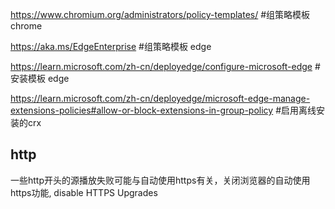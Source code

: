 

https://www.chromium.org/administrators/policy-templates/   #组策略模板 chrome

https://aka.ms/EdgeEnterprise   #组策略模板 edge

https://learn.microsoft.com/zh-cn/deployedge/configure-microsoft-edge #安装模板 edge

https://learn.microsoft.com/zh-cn/deployedge/microsoft-edge-manage-extensions-policies#allow-or-block-extensions-in-group-policy #启用离线安装的crx


## http
一些http开头的源播放失败可能与自动使用https有关，关闭浏览器的自动使用https功能, disable HTTPS Upgrades 
